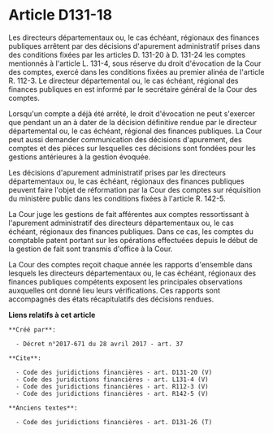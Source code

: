 # Article D131-18

Les directeurs départementaux ou, le cas échéant, régionaux des finances publiques arrêtent par des décisions d'apurement
administratif prises dans des conditions fixées par les articles D. 131-20 à D. 131-24 les comptes mentionnés à l'article L.
131-4, sous réserve du droit d'évocation de la Cour des comptes, exercé dans les conditions fixées au premier alinéa de
l'article R. 112-3. Le directeur départemental ou, le cas échéant, régional des finances publiques en est informé par le
secrétaire général de la Cour des comptes. 

Lorsqu'un compte a déjà été arrêté, le droit d'évocation ne peut s'exercer que pendant un an à dater de la décision
définitive rendue par le directeur départemental ou, le cas échéant, régional des finances publiques. La Cour peut aussi
demander communication des décisions d'apurement, des comptes et des pièces sur lesquelles ces décisions sont fondées pour
les gestions antérieures à la gestion évoquée. 

Les décisions d'apurement administratif prises par les directeurs départementaux ou, le cas échéant, régionaux des finances
publiques peuvent faire l'objet de réformation par la Cour des comptes sur réquisition du ministère public dans les
conditions fixées à l'article R. 142-5. 

La Cour juge les gestions de fait afférentes aux comptes ressortissant à l'apurement administratif des directeurs
départementaux ou, le cas échéant, régionaux des finances publiques. Dans ce cas, les comptes du comptable patent portant sur
les opérations effectuées depuis le début de la gestion de fait sont transmis d'office à la Cour. 

La Cour des comptes reçoit chaque année les rapports d'ensemble dans lesquels les directeurs départementaux ou, le cas
échéant, régionaux des finances publiques compétents exposent les principales observations auxquelles ont donné lieu leurs
vérifications. Ces rapports sont accompagnés des états récapitulatifs des décisions rendues.

**Liens relatifs à cet article**

	**Créé par**:

	  - Décret n°2017-671 du 28 avril 2017 - art. 37

	**Cite**:

	  - Code des juridictions financières - art. D131-20 (V)
	  - Code des juridictions financières - art. L131-4 (V)
	  - Code des juridictions financières - art. R112-3 (V)
	  - Code des juridictions financières - art. R142-5 (V)

	**Anciens textes**:

	  - Code des juridictions financières - art. D131-26 (T)
